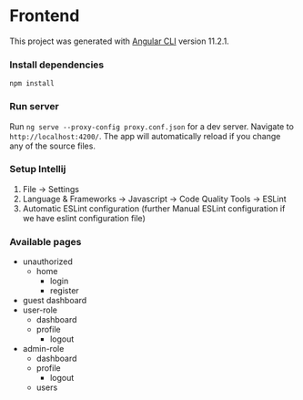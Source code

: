 # Frontend

This project was generated with [Angular CLI](https://github.com/angular/angular-cli) version 11.2.1.

### Install dependencies
`npm install`

### Run server
Run `ng serve --proxy-config proxy.conf.json` for a dev server. Navigate to `http://localhost:4200/`. The app will automatically reload if you change any of the source files.

### Setup Intellij
1) File -> Settings
2) Language & Frameworks -> Javascript -> Code Quality Tools -> ESLint
3) Automatic ESLint configuration (further Manual ESLint configuration if we have eslint configuration file)

### Available pages
* unauthorized
  * home
    * login
    * register
* guest
  dashboard
* user-role
  * dashboard
  * profile
    * logout
* admin-role
  * dashboard
  * profile
    * logout
  * users
